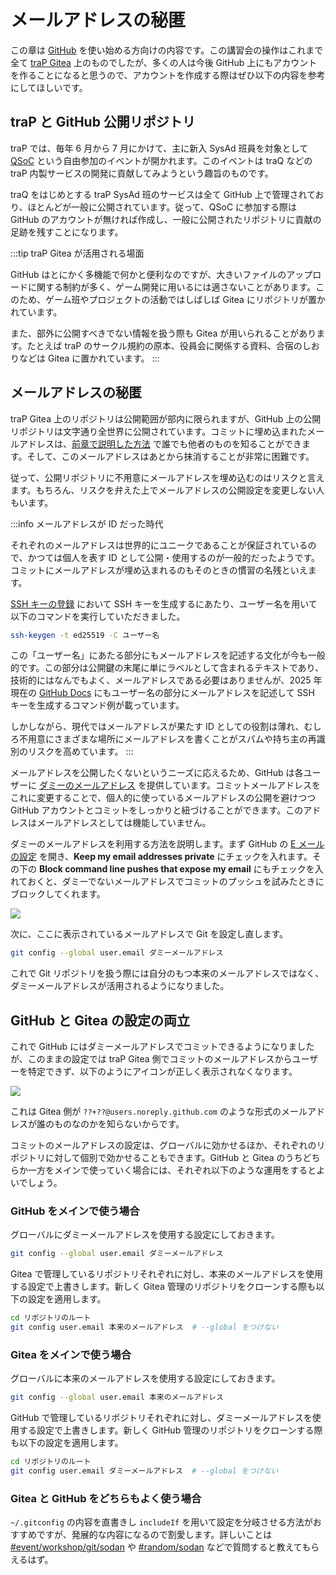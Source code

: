 # メールアドレスの秘匿

この章は [GitHub](https://github.com/) を使い始める方向けの内容です。この講習会の操作はこれまで全て [traP Gitea](https://git.trap.jp/) 上のものでしたが、多くの人は今後 GitHub 上にもアカウントを作ることになると思うので、アカウントを作成する際はぜひ以下の内容を参考にしてほしいです。

## traP と GitHub 公開リポジトリ

traP では、毎年 6 月から 7 月にかけて、主に新入 SysAd 班員を対象として [QSoC](https://q.trap.jp/channels/team/SysAd/QSoC) という自由参加のイベントが開かれます。このイベントは traQ などの traP 内製サービスの開発に貢献してみようという趣旨のものです。

traQ をはじめとする traP SysAd 班のサービスは全て GitHub 上で管理されており、ほとんどが一般に公開されています。従って、QSoC に参加する際は GitHub のアカウントが無ければ作成し、一般に公開されたリポジトリに貢献の足跡を残すことになります。

:::tip traP Gitea が活用される場面

GitHub はとにかく多機能で何かと便利なのですが、大きいファイルのアップロードに関する制約が多く、ゲーム開発に用いるには適さないことがあります。このため、ゲーム班やプロジェクトの活動ではしばしば Gitea にリポジトリが置かれています。

また、部外に公開すべきでない情報を扱う際も Gitea が用いられることがあります。たとえば traP のサークル規約の原本、役員会に関係する資料、合宿のしおりなどは Gitea に置かれています。
:::

## メールアドレスの秘匿

traP Gitea 上のリポジトリは公開範囲が部内に限られますが、GitHub 上の公開リポジトリは文字通り全世界に公開されています。コミットに埋め込まれたメールアドレスは、[前章で説明した方法](/text/chapter-2/get-verified.html#git-%E3%81%A8%E3%83%A1%E3%83%BC%E3%83%AB%E3%82%A2%E3%83%88%E3%82%99%E3%83%AC%E3%82%B9) で誰でも他者のものを知ることができます。そして、このメールアドレスはあとから抹消することが非常に困難です。

従って、公開リポジトリに不用意にメールアドレスを埋め込むのはリスクと言えます。もちろん、リスクを弁えた上でメールアドレスの公開設定を変更しない人もいます。

:::info メールアドレスが ID だった時代

それぞれのメールアドレスは世界的にユニークであることが保証されているので、かつては個人を表す ID として公開・使用するのが一般的だったようです。コミットにメールアドレスが埋め込まれるのもそのときの慣習の名残といえます。

[SSH キーの登録](/text/chapter-1/gitea-ssh.html#ssh-%E3%82%AD%E3%83%BC%E3%81%AE%E7%94%9F%E6%88%90) において SSH キーを生成するにあたり、ユーザー名を用いて以下のコマンドを実行していただきました。
```sh
ssh-keygen -t ed25519 -C ユーザー名
```

この「ユーザー名」にあたる部分にもメールアドレスを記述する文化が今も一般的です。この部分は公開鍵の末尾に単にラベルとして含まれるテキストであり、技術的にはなんでもよく、メールアドレスである必要はありませんが、2025 年現在の [GitHub Docs](https://docs.github.com/ja/authentication/connecting-to-github-with-ssh/generating-a-new-ssh-key-and-adding-it-to-the-ssh-agent) にもユーザー名の部分にメールアドレスを記述して SSH キーを生成するコマンド例が載っています。

しかしながら、現代ではメールアドレスが果たす ID としての役割は薄れ、むしろ不用意にさまざまな場所にメールアドレスを書くことがスパムや持ち主の再識別のリスクを高めています。
:::

メールアドレスを公開したくないというニーズに応えるため、GitHub は各ユーザーに [ダミーのメールアドレス](https://docs.github.com/ja/account-and-profile/setting-up-and-managing-your-personal-account-on-github/managing-email-preferences/setting-your-commit-email-address) を提供しています。コミットメールアドレスをこれに変更することで、個人的に使っているメールアドレスの公開を避けつつ GitHub アカウントとコミットをしっかりと紐づけることができます。このアドレスはメールアドレスとしては機能していません。

ダミーのメールアドレスを利用する方法を説明します。まず GitHub の [E メールの設定](https://github.com/settings/emails) を開き、**Keep my email addresses private** にチェックを入れます。その下の **Block command line pushes that expose my email** にもチェックを入れておくと、ダミーでないメールアドレスでコミットのプッシュを試みたときにブロックしてくれます。

![](https://md.trap.jp/uploads/upload_eb48eee1fa4b71416a70d5dd830c3d70.png)

次に、ここに表示されているメールアドレスで Git を設定し直します。

```sh
git config --global user.email ダミーメールアドレス
```

これで Git リポジトリを扱う際には自分のもつ本来のメールアドレスではなく、ダミーメールアドレスが活用されるようになりました。

## GitHub と Gitea の設定の両立

これで GitHub にはダミーメールアドレスでコミットできるようになりましたが、このままの設定では traP Gitea 側でコミットのメールアドレスからユーザーを特定できず、以下のようにアイコンが正しく表示されなくなります。

![](https://md.trap.jp/uploads/upload_ef7168130e5284a8885056a291a4343f.png)

これは Gitea 側が `??+??@users.noreply.github.com` のような形式のメールアドレスが誰のものなのかを知らないからです。

コミットのメールアドレスの設定は、グローバルに効かせるほか、それぞれのリポジトリに対して個別で効かせることもできます。GitHub と Gitea のうちどちらか一方をメインで使っていく場合には、それぞれ以下のような運用をするとよいでしょう。

### GitHub をメインで使う場合

グローバルにダミーメールアドレスを使用する設定にしておきます。
```sh
git config --global user.email ダミーメールアドレス
```

Gitea で管理しているリポジトリそれぞれに対し、本来のメールアドレスを使用する設定で上書きします。新しく Gitea 管理のリポジトリをクローンする際も以下の設定を適用します。
```sh
cd リポジトリのルート
git config user.email 本来のメールアドレス  # --global をつけない
```

### Gitea をメインで使う場合

グローバルに本来のメールアドレスを使用する設定にしておきます。
```sh
git config --global user.email 本来のメールアドレス
```

GitHub で管理しているリポジトリそれぞれに対し、ダミーメールアドレスを使用する設定で上書きします。新しく GitHub 管理のリポジトリをクローンする際も以下の設定を適用します。
```sh
cd リポジトリのルート
git config user.email ダミーメールアドレス  # --global をつけない
```

### Gitea と GitHub をどちらもよく使う場合

`~/.gitconfig` の内容を直書きし `includeIf` を用いて設定を分岐させる方法がおすすめですが、発展的な内容になるので割愛します。詳しいことは [#event/workshop/git/sodan](https://q.trap.jp/channels/event/workshop/git/sodan) や [#random/sodan](https://q.trap.jp/channels/random/sodan) などで質問すると教えてもらえるはず。


